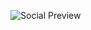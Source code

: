 
![Social Preview](https://github.com/immich-app/.github/assets/27055614/42bf3c8b-22d0-418d-b6ae-66587a17a163)

